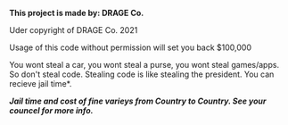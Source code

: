 **This project is made by: DRAGE Co.**

Uder copyright of DRAGE Co. 2021


Usage of this code without permission will set you back $100,000





You wont steal a car, you wont steal a purse, you wont steal games/apps. So don't steal code.
Stealing code is like stealing the president. You can recieve jail time*.



***Jail time and cost of fine varieys from Country to Country. See your councel for more info.***